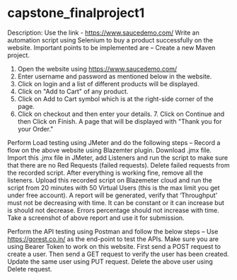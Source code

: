 # capstone_finalproject1

Description:
Use the link - https://www.saucedemo.com/
Write an automation script using Selenium to buy a product successfully on the website. Important points to be implemented are –
Create a new Maven project.
1. Open the website using https://www.saucedemo.com/
2. Enter username and password as mentioned below in the website.
3. Click on login and a list of different products will be displayed.
4. Click on "Add to Cart" of any product.
5. Click on Add to Cart symbol which is at the right-side corner of the page.
6. Click on checkout and then enter your details. 7. Click on Continue and then Click on Finish.
A page that will be displayed with "Thank you for your Order."
  
 Perform Load testing using JMeter and do the following steps –
Record a flow on the above website using Blazemter plugin. Download .jmx file.
Import this .jmx file in JMeter, add Listeners and run the script to make sure that there are no Red Requests (failed requests). Delete failed requests from the recorded script.
After everything is working fine, remove all the listeners.
Upload this recorded script on Blazemeter cloud and run the script from 20 minutes with 50 Virtual Users (this is the max limit you get under free account).
A report will be generated, verify that ‘Throughput’ must not be decreasing with time. It can be constant or it can increase but is should not decrease.
Errors percentage should not increase with time.
Take a screenshot of above report and use it for submission.

Perform the API testing using Postman and follow the below steps –
Use https://gorest.co.in/ as the end-point to test the APIs. Make sure you are using Bearer Token to work on this website.
First send a POST request to create a user.
Then send a GET request to verify the user has been created. Update the same user using PUT request.
Delete the above user using Delete request.
